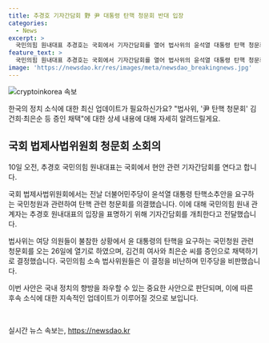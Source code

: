 ```yaml
---
title: 추경호 기자간담회 野 尹 대통령 탄핵 청문회 반대 입장
categories:
  - News
excerpt: >
  국민의힘 원내대표 추경호는 국회에서 기자간담회를 열어 법사위의 윤석열 대통령 탄핵 청문회에 반대 입장을 밝힐 예정이다. 전날 법사위는 불참한 여당 의원들을 무시하고 윤 대통령 탄핵 청문회를 결정했고, 국민의힘은 이에 반발하며 민주당을 비판했다. 요구한 증인에 국민의힘 소속 법사위원들은 사양하고 있다.
feature_text: >
  국민의힘 원내대표 추경호는 국회에서 기자간담회를 열어 법사위의 윤석열 대통령 탄핵 청문회에 반대 입장을 밝힐 예정이다. 전날 법사위는 불참한 여당 의원들을 무시하고 윤 대통령 탄핵 청문회를 결정했고, 국민의힘은 이에 반발하며 민주당을 비판했다. 요구한 증인에 국민의힘 소속 법사위원들은 사양하고 있다.
image: 'https://newsdao.kr/res/images/meta/newsdao_breakingnews.jpg'
---
```


<p><img src="https://newsdao.kr/res/images/meta/newsdao_breakingnews.jpg" alt="cryptoinkorea 속보" /></p>

<p>한국의 정치 소식에 대한 최신 업데이트가 필요하신가요? "법사위, '尹 탄핵 청문회' 김건희·최은순 등 증인 채택"에 대한 상세 내용에 대해 자세히 알려드릴게요. </p>

<h2 data-ke-size="size26">국회 법제사법위원회 청문회 소회의</h2>

<p>10일 오전, 추경호 국민의힘 원내대표는 국회에서 현안 관련 기자간담회를 연다고 합니다. </p>

<p>국회 법제사법위원회에서는 전날 더불어민주당이 윤석열 대통령 탄핵소추안을 요구하는 국민청원과 관련하여 탄핵 관련 청문회를 의결했습니다. 이에 대해 국민의힘 원내 관계자는 추경호 원내대표의 입장을 표명하기 위해 기자간담회를 개최한다고 전달했습니다.</p>

<p>법사위는 여당 의원들이 불참한 상황에서 윤 대통령의 탄핵을 요구하는 국민청원 관련 청문회를 오는 26일에 열기로 하였으며, 김건희 여사와 최은순 씨를 증인으로 채택하기로 결정했습니다. 국민의힘 소속 법사위원들은 이 결정을 비난하며 민주당을 비판했습니다.</p>

<p>이번 사안은 국내 정치의 향방을 좌우할 수 있는 중요한 사안으로 판단되며, 이에 따른 후속 소식에 대한 지속적인 업데이트가 이루어질 것으로 보입니다.</p>

<p data-ke-size="size16">&nbsp;</p>
실시간 뉴스 속보는, <a href="https://newsdao.kr" rel="dofollow">https://newsdao.kr</a>



